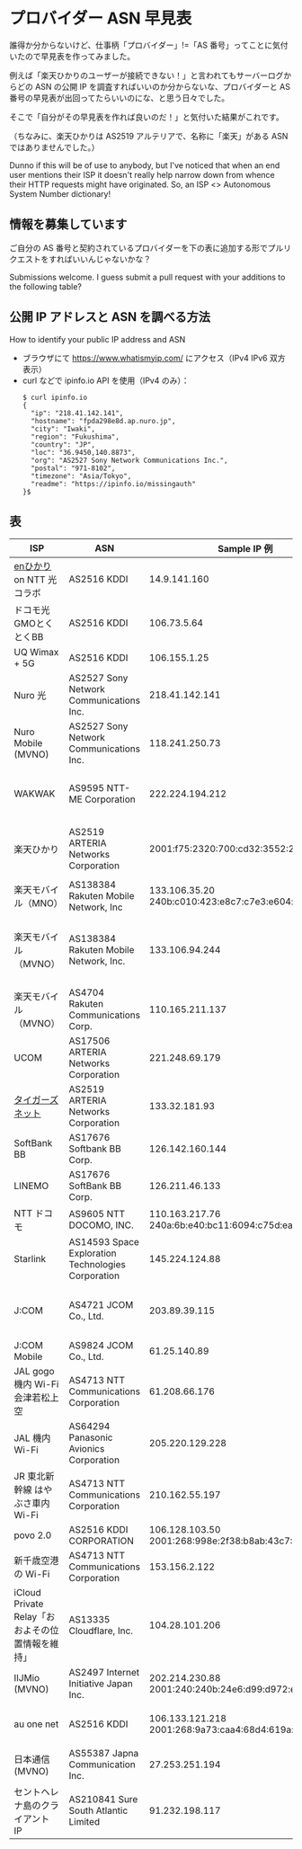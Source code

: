 # プロバイダー ASN 早見表

誰得か分からないけど、仕事柄「プロバイダー」!=「AS 番号」ってことに気付いたので早見表を作ってみました。

例えば「楽天ひかりのユーザーが接続できない！」と言われてもサーバーログからどの ASN の公開 IP を調査すればいいのか分からないな、プロバイダーと AS 番号の早見表が出回ってたらいいのにな、と思う日々でした。

そこで「自分がその早見表を作れば良いのだ！」と気付いた結果がこれです。

（ちなみに、楽天ひかりは AS2519 アルテリアで、名称に「楽天」がある ASN ではありませんでした。）

Dunno if this will be of use to anybody, but I've noticed that when an end user mentions their ISP it doesn't really help narrow down from whence their HTTP requests might have originated.  So, an ISP <> Autonomous System Number dictionary!

## 情報を募集しています
ご自分の AS 番号と契約されているプロバイダーを下の表に追加する形でプルリクエストをすればいいんじゃないかな？

Submissions welcome.  I guess submit a pull request with your additions to the following table?

## 公開 IP アドレスと ASN を調べる方法
How to identify your public IP address and ASN

- ブラウザにて https://www.whatismyip.com/ にアクセス（IPv4 IPv6 双方表示）
- curl などで ipinfo.io API を使用（IPv4 のみ）：
  ```
  $ curl ipinfo.io
  {
    "ip": "218.41.142.141",
    "hostname": "fpda298e8d.ap.nuro.jp",
    "city": "Iwaki",
    "region": "Fukushima",
    "country": "JP",
    "loc": "36.9450,140.8873",
    "org": "AS2527 Sony Network Communications Inc.",
    "postal": "971-8102",
    "timezone": "Asia/Tokyo",
    "readme": "https://ipinfo.io/missingauth"
  }$
  ```


## 表
| ISP | ASN | Sample IP 例 | Notes |
| --- | --- | --- | --- |
| [enひかり](https://enhikari.jp/) on NTT 光コラボ | AS2516 KDDI | 14.9.141.160 | NTT の光回線を使う NTT 光コラボなのに KDDI |
| ドコモ光 GMOとくとくBB | AS2516 KDDI | 106.73.5.64 | 「ドコモ」光なのに KDDI |
| UQ Wimax + 5G | AS2516 KDDI | 106.155.1.25 | KDDI は UQ の親会社 |
| Nuro 光 | AS2527 Sony Network Communications Inc. | 218.41.142.141 | |
| Nuro Mobile (MVNO) | AS2527 Sony Network Communications Inc. | 118.241.250.73 | | 
| WAKWAK | AS9595 NTT-ME Corporation | 222.224.194.212 | AS4713 NTT Communications Corporation（通称 OCN）とは別！ |
| 楽天ひかり | AS2519 ARTERIA Networks Corporation | 2001:f75:2320:700:cd32:3552:2055:537a | 名称に「Rakuten」がある ASN ではない。「クロスパス」がなんとかかんとか |
| 楽天モバイル（MNO） | AS138384 Rakuten Mobile Network, Inc | 133.106.35.20<br>240b:c010:423:e8c7:c7e3:e604:ad42:9299 | |
| 楽天モバイル（MVNO） | AS138384 Rakuten Mobile Network, Inc. | 133.106.94.244 | 2022年の記録。逆引きホスト名に「mvno」があるかで MNO・MVNO を見分ける？ |
| 楽天モバイル（MVNO） | AS4704 Rakuten Communications Corp. | 110.165.211.137 | 2018年の記録 |
| UCOM | AS17506 ARTERIA Networks Corporation | 221.248.69.179 | |
| [タイガーズネット](https://www.tigers-net.com/) | AS2519 ARTERIA Networks Corporation | 133.32.181.93 | |
| SoftBank BB | AS17676 Softbank BB Corp. | 126.142.160.144 | |
| LINEMO | AS17676 SoftBank BB Corp. | 126.211.46.133 | |
| NTT ドコモ | AS9605 NTT DOCOMO, INC. | 110.163.217.76<br>240a:6b:e40:bc11:6094:c75d:ea37:440b | |
| Starlink | AS14593 Space Exploration Technologies Corporation | 145.224.124.88 | |
| J:COM | AS4721 JCOM Co., Ltd. | 203.89.39.115 | 2020年の記録ではAS4721は「Jupiter Telecommunications Co., Ltd.」 |
| J:COM Mobile | AS9824 JCOM Co., Ltd. | 61.25.140.89 | 横浜にある端末 |
| JAL gogo 機内 Wi-Fi 会津若松上空 | AS4713 NTT Communications Corporation | 61.208.66.176 | 2021年11月記録 |
| JAL 機内 Wi-Fi | AS64294 Panasonic Avionics Corporation | 205.220.129.228 | 2022年2月記録 |
| JR 東北新幹線 はやぶさ車内 Wi-Fi | AS4713 NTT Communications Corporation | 210.162.55.197 | 2021年11月記録 |
| povo 2.0 | AS2516 KDDI CORPORATION | 106.128.103.50<br>2001:268:998e:2f38:b8ab:43c7:2921:995e | |
| 新千歳空港の Wi-Fi | AS4713 NTT Communications Corporation | 153.156.2.122 | |
| iCloud Private Relay「おおよその位置情報を維持」 | AS13335 Cloudflare, Inc. | 104.28.101.206 | [iCloud Private Relay で使用される IP レンジ](https://mask-api.icloud.com/egress-ip-ranges.csv) Cloudflare 以外 AS36183 Akamai なども |
| IIJMio (MVNO) | AS2497 Internet Initiative Japan Inc. | 202.214.230.88<br>2001:240:240b:24e6:d99:d972:ec6:fbca | |
| au one net | AS2516 KDDI | 106.133.121.218<br>2001:268:9a73:caa4:68d4:619a:b41f:9c2d | IPv4 ホスト名に「au-net.ne.jp」がある。 IPv6 にはない |
| 日本通信 (MVNO) | AS55387 Japna Communication Inc. | 27.253.251.194 | 日本国内 MVNO 第一号 |
| セントヘレナ島のクライアント IP | AS210841 Sure South Atlantic Limited | 91.232.198.117 | [祝海底ケーブル開通（＆脱衛星インターネット接続）！](https://www.kentik.com/blog/ending-saint-helenas-exile-from-the-internet/) |
